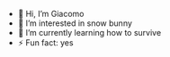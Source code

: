 - 👋 Hi, I’m Giacomo
- 👀 I’m interested in snow bunny
- 🌱 I’m currently learning how to survive
- ⚡ Fun fact: yes

<!---
ruffoh/ruffoh is a ✨ special ✨ repository because its `README.md` (this file) appears on your GitHub profile.
You can click the Preview link to take a look at your changes.
--->
